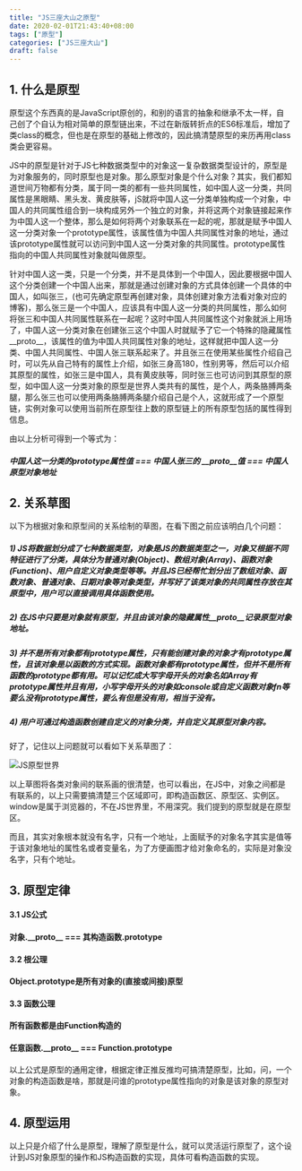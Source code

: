 ```yaml
---
title: "JS三座大山之原型"
date: 2020-02-01T21:43:40+08:00
tags: ["原型"]
categories: ["JS三座大山"]
draft: false
---
```


## 1. 什么是原型

原型这个东西真的是JavaScript原创的，和别的语言的抽象和继承不太一样，自己创了个自认为相对简单的原型链出来，不过在新版转折点的ES6标准后，增加了类class的概念，但也是在原型的基础上修改的，因此搞清楚原型的来历再用class类会更容易。

JS中的原型是针对于JS七种数据类型中的对象这一复杂数据类型设计的，原型是为对象服务的，同时原型也是对象。那么原型对象是个什么对象？其实，我们都知道世间万物都有分类，属于同一类的都有一些共同属性，如中国人这一分类，共同属性是黑眼睛、黑头发、黄皮肤等，jS就将中国人这一分类单独构成一个对象，中国人的共同属性组合到一块构成另外一个独立的对象，并将这两个对象链接起来作为中国人这一个整体，那么是如何将两个对象联系在一起的呢，那就是赋予中国人这一分类对象一个prototype属性，该属性值为中国人共同属性对象的地址，通过该prototype属性就可以访问到中国人这一分类对象的共同属性。prototype属性指向的中国人共同属性对象就叫做原型。

针对中国人这一类，只是一个分类，并不是具体到一个中国人，因此要根据中国人这个分类创建一个中国人出来，那就是通过创建对象的方式具体创建一个具体的中国人，如叫张三，(也可先确定原型再创建对象，具体创建对象方法看对象对应的博客)，那么张三是一个中国人，应该具有中国人这一分类的共同属性，那么如何将张三和中国人共同属性联系在一起呢？这时中国人共同属性这个对象就派上用场了，中国人这一分类对象在创建张三这个中国人时就赋予了它一个特殊的隐藏属性\_\_proto\_\_，该属性的值为中国人共同属性对象的地址，这样就把中国人这一分类、中国人共同属性、中国人张三联系起来了。并且张三在使用某些属性介绍自己时，可以先从自己特有的属性上介绍，如张三身高180，性别男等，然后可以介绍其原型的属性，如张三是中国人，具有黄皮肤等，同时张三也可访问到其原型的原型，如中国人这一分类对象的原型是世界人类共有的属性，是个人，两条胳膊两条腿，那么张三也可以使用两条胳膊两条腿介绍自己是个人，这就形成了一个原型链，实例对象可以使用当前所在原型往上数的原型链上的所有原型包括的属性得到信息。

由以上分析可得到一个等式为：

##### 中国人这一分类的prototype属性值 === 中国人张三的 \_\_proto\_\_值 === 中国人原型对象地址

## 2. 关系草图

以下为根据对象和原型间的关系绘制的草图，在看下图之前应该明白几个问题：

##### 1)   JS将数据划分成了七种数据类型，对象是JS的数据类型之一，对象又根据不同特征进行了分类，具体分为普通对象(Object)、数组对象(Array)、函数对象(Function)、用户自定义对象类型等等。并且JS已经帮忙划分出了数组对象、函数对象、普通对象、日期对象等对象类型，并写好了该类对象的共同属性存放在其原型中，用户可以直接调用具体函数使用。

##### 2)   在JS中只要是对象就有原型，并且由该对象的隐藏属性\_\_proto\_\_记录原型对象地址。

#####  3)   并不是所有对象都有prototype属性，只有能创建对象的对象才有prototype属性，且该对象是以函数的方式实现。函数对象都有prototype属性，但并不是所有函数的prototype都有用。可以记忆成大写字母开头的对象名如Array有prototype属性并且有用，小写字母开头的对象如console或自定义函数对象fn等要么没有prototype属性，要么有但是没有用，相当于没有。

##### 4)   用户可通过构造函数创建自定义的对象分类，并自定义其原型对象内容。

好了，记住以上问题就可以看如下关系草图了：

![JS原型世界](/imgs/JS原型世界.jpg)

以上草图将各类对象间的联系画的很清楚，也可以看出，在JS中，对象之间都是有联系的，以上只需要搞清楚三个区域即可，即构造函数区、原型区、实例区。window是属于浏览器的，不在JS世界里，不用深究。我们提到的原型就是在原型区。

而且，其实对象根本就没有名字，只有一个地址，上面赋予的对象名字其实是值等于该对象地址的属性名或者变量名，为了方便画图才给对象命名的，实际是对象没名字，只有个地址。

## 3. 原型定律

#### 3.1  JS公式

#### 		对象\._\_proto\_\_  ===  其构造函数\.prototype

#### 3.2  根公理 

#### 		Object.prototype是所有对象的(直接或间接)原型

#### 3.3 函数公理   

#### 		所有函数都是由Function构造的  

#### 	    任意函数._\_proto\_\_   ===  Function.prototype 



以上公式是原型的通用定律，根据定律正推反推均可搞清楚原型，比如，问，一个对象的构造函数是啥，那就是问谁的prototype属性指向的对象是该对象的原型对象。

## 4. 原型运用

以上只是介绍了什么是原型，理解了原型是什么，就可以灵活运行原型了，这个设计到JS对象原型的操作和JS构造函数的实现，具体可看构造函数的实现。








